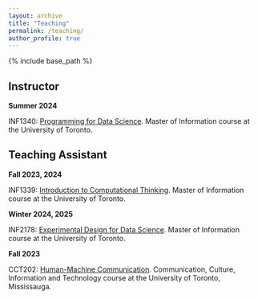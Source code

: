 ```yaml
---
layout: archive
title: "Teaching"
permalink: /teaching/
author_profile: true
---
```



{% include base_path %}

Instructor
------

**Summer 2024**

INF1340: [Programming for Data Science](https://ischool.utoronto.ca/course/programming-for-data-science/). Master of Information course at the University of Toronto.



Teaching Assistant
------

**Fall 2023, 2024**

INF1339: [Introduction to Computational Thinking](https://ischool.utoronto.ca/course/introduction-to-computational-thinking/). Master of Information course at the University of Toronto.

**Winter 2024, 2025**

INF2178: [Experimental Design for Data Science](https://ischool.utoronto.ca/course/experimental-design-for-data-science/). Master of Information course at the University of Toronto.


**Fall 2023**

CCT202: [Human-Machine Communication](https://utm.calendar.utoronto.ca/course/cct202h5). Communication, Culture, Information and Technology course at the University of Toronto, Mississauga.



